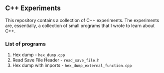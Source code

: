 ## C++ Experiments

This repository contains a collection of C++ experiments. The experiments are, essentially, a collection of small programs that I wrote to learn about C++.

### List of programs

1. Hex dump - `hex_dump.cpp`
2. Read Save File Header - `read_save_file.h`
3. Hex dump with imports - `hex_dump_external_function.cpp`
